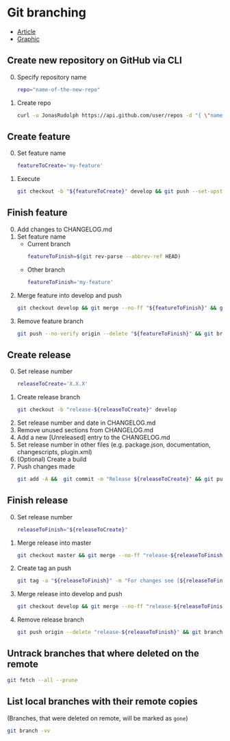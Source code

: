 # Git branching
* [Article](http://nvie.com/posts/a-successful-git-branching-model/)
* [Graphic](http://nvie.com/files/Git-branching-model.pdf)

## Create new repository on GitHub via CLI
0. Specify repository name
   ```bash
   repo="name-of-the-new-repo"
   ```
1. Create repo
   ```bash
   curl -u JonasRudolph https://api.github.com/user/repos -d "{ \"name\": \"${repo}\" }"
   ```

## Create feature
0. Set feature name
   ```bash
   featureToCreate='my-feature'
   ```
1. Execute  
    ```bash
    git checkout -b "${featureToCreate}" develop && git push --set-upstream origin "${featureToCreate}"
    ```

## Finish feature
0. Add changes to CHANGELOG.md
1. Set feature name
    * Current branch
        ```bash
        featureToFinish=$(git rev-parse --abbrev-ref HEAD)
        ```
    * Other branch
        ```bash
        featureToFinish='my-feature'
        ```
2. Merge feature into develop and push
    ```bash
    git checkout develop && git merge --no-ff "${featureToFinish}" && git push
    ```
3. Remove feature branch
    ```bash
    git push --no-verify origin --delete "${featureToFinish}" && git branch -d "${featureToFinish}"
    ```

## Create release
0. Set release number
    ```bash
    releaseToCreate='X.X.X'
    ```
1. Create release branch
    ```bash
    git checkout -b "release-${releaseToCreate}" develop
    ```
2. Set release number and date in CHANGELOG.md
3. Remove unused sections from CHANGELOG.md
4. Add a new [Unreleased] entry to the CHANGELOG.md
5. Set release number in other files (e.g. package.json, documentation, changescripts, plugin.xml)
6. (Optional) Create a build
6. Push changes made
    ```bash
    git add -A &&  git commit -m "Release ${releaseToCreate}" && git push --set-upstream origin "release-${releaseToCreate}"
    ```

## Finish release
0. Set release number
    ```bash
    releaseToFinish="${releaseToCreate}"
    ```
1. Merge release into master  
    ```bash
    git checkout master && git merge --no-ff "release-${releaseToFinish}"
    ```
2. Create tag an push
    ```bash
    git tag -a "${releaseToFinish}" -m "For changes see [${releaseToFinish}] section in CHANGELOG.md" && git push && git push --tags
    ```
3. Merge release into develop and push
    ```bash
    git checkout develop && git merge --no-ff "release-${releaseToFinish}" && git push
    ```
4. Remove release branch
    ```bash
    git push origin --delete "release-${releaseToFinish}" && git branch -d "release-${releaseToFinish}"
    ```

## Untrack branches that where deleted on the remote
```bash
git fetch --all --prune
```

## List local branches with their remote copies
(Branches, that were deleted on remote, will be marked as `gone`)
```bash
git branch -vv
```

